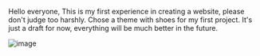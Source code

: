 Hello everyone, This is my first experience in creating a website, please don't judge too harshly. Chose a theme with shoes for my first project.
It's just a draft for now, everything will be much better in the future.
<br>

![image](https://github.com/CauseCash/DankaiShop/assets/94801959/3fce74b9-b6f5-4012-aa35-600ce9a31165)


